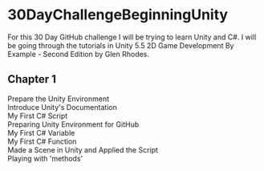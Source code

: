 # 30DayChallengeBeginningUnity

For this 30 Day GitHub challenge I will be trying to learn Unity and C#. I will be going through the tutorials in Unity 5.5 2D Game Development By Example - Second Edition by Glen Rhodes.

## Chapter 1

Prepare the Unity Environment <br />
Introduce Unity's Documentation <br />
My First C# Script <br />
Preparing Unity Environment for GitHub <br />
My First C# Variable <br />
My First C# Function <br />
Made a Scene in Unity and Applied the Script <br /> 
Playing with 'methods'<br/>